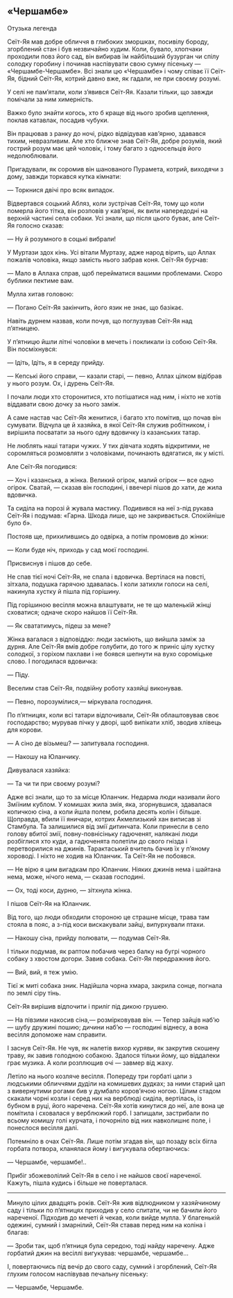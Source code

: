 ## «Чершамбе»

Отузька легенда

Сеїт-Яя мав добре обличчя в глибоких зморшках, посивілу бороду, згорблений стан і був незвичайно худим.
Коли, бувало, хлопчаки проходили повз його сад, він вибирав їм найбільший бузурган чи спілу солодку горобину і починав наспівувати свою сумну пісеньку — «Чершамбе-Чершамбе».
Всі знали цю «Чершамбе» і чому співає її Сеїт-Яя, бідний Сеїт-Яя, котрий давно вже, як гадали, не при своєму розумі.

У селі не пам’ятали, коли з’явився Сеїт-Яя.
Казали тільки, що завжди помічали за ним химерність.

Важко було знайти когось, хто б краще від нього зробив щеплення, поклав катавлак, посадив чубуки.

Він працював з ранку до ночі, рідко відвідував кав’ярню, здавався тихим, невразливим.
Але хто ближче знав Сеїт-Яя, добре розумів, який гострий розум має цей чоловік, і тому багато з односельців його недолюблювали.

Пригадували, як соромив він шанованого Пурамета, котрий, виходячи з дому, завжди торкався кутка кімнати:

— Торкнися двічі про всяк випадок.

Відвертався соцький Абляз, коли зустрічав Сеїт-Яя, тому що коли померла його тітка, він розповів у кав’ярні, як вили напередодні на верхній частині села собаки.
Усі знали, що після цього буває, але Сеїт-Яя голосно сказав:

— Ну й розумного в соцькі вибрали!

У Муртази здох кінь.
Усі вітали Муртазу, адже народ вірить, що Аллах пожалів чоловіка, якщо замість нього забрав коня.
Сеїт-Яя бурчав:

— Мало в Аллаха справ, щоб перейматися вашими проблемами.
Скоро бублики пектиме вам.

Мулла хитав головою:

— Погано Сеїт-Яя закінчить, його язик не знає, що базікає.

Навіть дурнем назвав, коли почув, що поглузував Сеїт-Яя над п’ятницею.

У п’ятницю йшли літні чоловіки в мечеть і покликали із собою Сеїт-Яя.
Він посміхнувся:

— Ідіть, Ідіть, я в середу прийду.

— Кепські його справи, — казали старі, — певно, Аллах цілком відібрав у нього розум.
Ох, і дурень Сеїт-Яя.

І почали люди хто сторонитися, хто потішатися над ним, і ніхто не хотів віддавати свою дочку за нього заміж.

А саме настав час Сеїт-Яя женитися, і багато хто помітив, що почав він сумувати.
Відчула це й хазяйка, в якої Сеїт-Яя служив робітником, і вирішила посватати за нього одну вдовичку із казанських татар.

Не люблять наші татари чужих.
У тих дівчата ходять відкритими, не соромляться розмовляти з чоловіками, починають вдягатися, як у місті.

Але Сеїт-Яя погодився:

— Хоч і казанська, а жінка.
Великий огірок, малий огірок — все одно огірок.
Сватай, — сказав він господині, і ввечері пішов до хати, де жила вдовичка.

Та сиділа на порозі й жувала мастику.
Подивився на неї з-під рукава Сеїт-Яя і подумав: «Гарна.
Шкода лише, що не закривається.
Спокійніше було б».

Постояв ще, прихилившись до одвірка, а потім промовив до жінки:

— Коли буде ніч, приходь у сад моєї господині.

Присвиснув і пішов до себе.

Не спав тієї ночі Сеїт-Яя, не спала і вдовичка.
Вертілася на повсті, зітхала, подушка гарячою здавалась.
І коли затихли голоси на селі, накинула хустку й пішла під горішину.

Під горішиною весілля можна влаштувати, не те що маленькій жінці сховатися; одначе скоро найшов її Сеїт-Яя.

— Як свататимусь, підеш за мене?

Жінка вагалася з відповіддю: люди засміють, що вийшла заміж за дурня.
Але Сеїт-Яя вмів добре голубити, до того ж приніс цілу хустку солодкої, з горіхом пахлави і не боявся шепнути на вухо сороміцьке слово.
І погодилася вдовичка:

— Піду.

Веселим став Сеїт-Яя, подвійну роботу хазяйці виконував.

— Певно, порозумілися,— міркувала господиня.

По п’ятницях, коли всі татари відпочивали, Сеїт-Яя облаштовував своє господарство; мурував пічку у дворі, щоб випікати хліб, зводив хлівець для корови.

— А сіно де візьмеш? — запитувала господиня.

— Накошу на Юланчику.

Дивувалася хазяйка:

— Та чи ти при своєму розумі?

Адже всі знали, що то за місце Юланчик.
Недарма люди називали його Зміїним кублом.
У комишах жила змія, яка, згорнувшися, здавалася копичкою сіна, а коли йшла полем, робила десять колін і більше.
Щоправда, вбили її яничари, котрих Акмелизький хан виписав зі Стамбула.
Та залишилися від змії дитинчата.
Коли принесли в село голову вбитої змії, повну-повнісіньку гадюченят, налякані люди розбіглися хто куди, а гадюченята полетіли до свого гнізда і перетворилися на джинів.
Тарактаський вчитель бачив їх у п’яному хороводі.
І ніхто не ходив на Юланчик.
Та Сеїт-Яя не побоявся.

— Не вірю я цим вигадкам про Юланчик.
Ніяких джинів нема і шайтана нема, може, нічого нема, — сказав господині.

— Ох, тоді коси, дурню, — зітхнула жінка.

І пішов Сеїт-Яя на Юланчик.

Від того, що люди обходили стороною це страшне місце, трава там стояла в пояс, а з-під коси вискакували зайці, випурхували птахи.

— Накошу сіна, прийду полювати, — подумав Сеїт-Яя.

І тільки подумав, як раптом побачив через балку на бугрі чорного собаку з хвостом догори.
Завив собака.
Сеїт-Яя передражнив його.

— Вий, вий, я теж умію.

Тієї ж миті собака зник.
Надійшла чорна хмара, закрила сонце, погнала по землі сіру тінь.

Сеїт-Яя вирішив відпочити і приліг під дикою грушею.

— На півзими накосив сіна,— розмірковував він. — Тепер зайців наб’ю — шубу дружині пошию; дичини наб’ю — господині віднесу, а вона весілля допоможе нам справити.

І заснув Сеїт-Яя.
Не чув, як налетів вихор куряви, як закрутив скошену траву, як завив голодною собакою.
Здалося тільки йому, що віддалеки грає музика.
А коли розплющив очі — завмер від жаху.

Летіло на нього козляче весілля.
Попереду три горбаті цапи з людськими обличчями дуділи на комишевих дудках; за ними старий цап з вивернутими рогами бив у думбало коров’ячою ногою.
Цілим стадом скакали чорні козли і серед них на верблюді сиділа, вертілась, із бубном в руці, його наречена.
Сеїт-Яя хотів кинутися до неї, але вона це помітила і сховалася у верблюжий горб.
І запищали, застрибали по всьому комишу голі курчата, і почорніло від них навколишнє поле, і понеслося весілля далі.

Потемніло в очах Сеїт-Яя.
Лише потім згадав він, що позаду всіх бігла горбата потвора, кланялася йому і вигукувала обертаючись:

— Чершамбе, чершамбе!..

Прибіг збожеволілий Сеїт-Яя в село і не найшов своєї нареченої.
Кажуть, пішла кудись і більше не поверталася.

* * *

Минуло цілих двадцять років.
Сеїт-Яя жив відлюдником у хазяйчиному саду і тільки по п’ятницях приходив у село спитати, чи не бачили його нареченої.
Підходив до мечеті й чекав, коли вийде мулла.
У благенькій одежині, сумний і змарнілий, Сеїт-Яя ставав перед ним на коліна і благав:

— Зроби так, щоб п’ятниця була середою, тоді найду наречену.
Адже горбатий джин на весіллі вигукував: чершамбе, чершамбе...

І, повертаючись під вечір до свого саду, сумний і згорблений, Сеїт-Яя глухим голосом наспівував печальну пісеньку:

— Чершамбе, Чершамбе.
